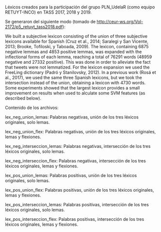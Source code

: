 
Léxicos creados para la participación del grupo PLN_UdelaR (como equipo RETUYT-INCO) en TASS 2017, 2018 y 2019.

Se generaron del siguiente modo (tomado de http://ceur-ws.org/Vol-2172/p5_retuyt_tass2018.pdf):

We built a subjective lexicon consisting of the union of three subjective lexicons available for Spanish (Cruz et al., 2014; Saralegi y San Vicente, 2013; Brooke, Tofiloski, y Taboada, 2009). The lexicon, containing 6875
negative lemmas and 4853 positive lemmas, was expanded with the inflectional forms of each lemma, reaching a total of 76291 words (48959 negative and 27332 positive). This was done in order to alleviate the fact that
tweets were not lemmatized. For the lexicon expansion we used the FreeLing dictionary (Padró y Stanilovsky, 2012). In a previous work (Rosá et al., 2017), we used the same three Spanish lexicons, but we took the intersection instead of the union, obtaining a lexicon with 4730 words. Some experiments showed that the largest lexicon provides a small improvement on results when used to alculate some SVM features (as described below).

Contenido de los archivos:

lex_neg_union_lemas: Palabras negativas, unión de los tres léxicos originales, solo lemas.

lex_neg_union_flex: Palabras negativas, unión de los tres léxicos originales, lemas y flexiones.

lex_neg_interseccion_lemas: Palabras negativas, intersección de los tres léxicos originales, solo lemas.

lex_neg_interseccion_flex: Palabras negativas, intersección de los tres léxicos originales, lemas y flexiones.

lex_pos_union_lemas: Palabras positivas, unión de los tres léxicos originales, solo lemas.

lex_pos_union_flex: Palabras positivas, unión de los tres léxicos originales, lemas y flexiones.

lex_pos_interseccion_lemas: Palabras positivas, intersección de los tres léxicos originales, solo lemas.

lex_pos_interseccion_flex: Palabras positivas, intersección de los tres léxicos originales, lemas y flexiones.





